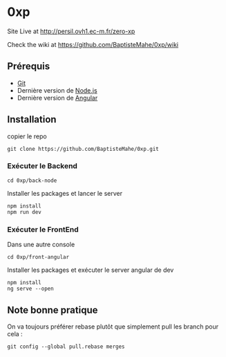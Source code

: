 # 0xp

Site Live at http://persil.ovh1.ec-m.fr/zero-xp

Check the wiki at https://github.com/BaptisteMahe/0xp/wiki

## Prérequis

* [Git](https://git-scm.com/)
* Dernière version de [Node.js](https://nodejs.org/en/)
* Dernière version de [Angular](https://www.lucidchart.com/techblog/2016/12/12/installing-angular-2-and-other-dependencies/)

## Installation
copier le repo
~~~shell
git clone https://github.com/BaptisteMahe/0xp.git
~~~

### Exécuter le Backend
~~~shell
cd 0xp/back-node
~~~
Installer les packages et lancer le server
~~~shell
npm install
npm run dev
~~~

### Exécuter le FrontEnd
Dans une autre console
~~~shell
cd 0xp/front-angular
~~~
Installer les packages et exécuter le server angular de dev
~~~shell
npm install
ng serve --open
~~~

## Note bonne pratique
On va toujours préférer rebase plutôt que simplement pull les branch pour cela :
~~~shell
git config --global pull.rebase merges
~~~
